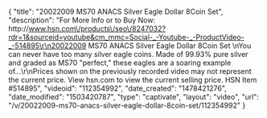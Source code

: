 {
    "title": "20022009 MS70 ANACS Silver Eagle Dollar 8Coin Set",
    "description": "For More Info or to Buy Now: http:\/\/www.hsn.com\/products\/seo\/8247032?rdr=1&sourceid=youtube&cm_mmc=Social-_-Youtube-_-ProductVideo-_-514895\r\n20022009 MS70 ANACS Silver Eagle Dollar 8Coin Set \nYou can never have too many silver eagle coins. Made of 99.93% pure silver and graded as MS70 \"perfect,\" these eagles are a soaring example of...\r\nPrices shown on the previously recorded video may not represent the current price.  View hsn.com to view the current selling price. HSN Item #514895",
    "videoid": "112354992",
    "date_created": "1478421276",
    "date_modified": "1503420787",
    "type": "captivate",
    "layout": "video",
    "url": "\/v\/20022009-ms70-anacs-silver-eagle-dollar-8coin-set\/112354992"
}